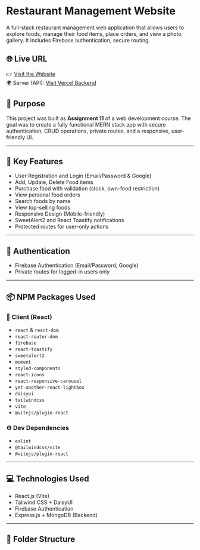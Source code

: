 # Restaurant Management Website

A full-stack restaurant management web application that allows users to explore foods, manage their food items, place orders, and view a photo gallery. It includes Firebase authentication, secure routing.

## 🌐 Live URL

👉 [Visit the Website](https://restaurant-management-91579.web.app)  
🌍 Server (API): [Visit Vercel Backend](https://restaurant-management-server-liart.vercel.app)

## 🎯 Purpose

This project was built as **Assignment 11** of a web development course. The goal was to create a fully functional MERN stack app with secure authentication, CRUD operations, private routes, and a responsive, user-friendly UI.

---

## 🚀 Key Features

- User Registration and Login (Email/Password & Google)
- Add, Update, Delete Food items
- Purchase food with validation (stock, own-food restriction)
- View personal food orders
- Search foods by name
- View top-selling foods
- Responsive Design (Mobile-friendly)
- SweetAlert2 and React Toastify notifications
- Protected routes for user-only actions

---

## 🔐 Authentication

- Firebase Authentication (Email/Password, Google)
- Private routes for logged-in users only

---

## 📦 NPM Packages Used

### 📁 Client (React)

- `react` & `react-dom`
- `react-router-dom`
- `firebase`
- `react-toastify`
- `sweetalert2`
- `moment`
- `styled-components`
- `react-icons`
- `react-responsive-carousel`
- `yet-another-react-lightbox`
- `daisyui`
- `tailwindcss`
- `vite`
- `@vitejs/plugin-react`

### ⚙️ Dev Dependencies

- `eslint`
- `@tailwindcss/vite`
- `@vitejs/plugin-react`

---

## 💻 Technologies Used

- React.js (Vite)
- Tailwind CSS + DaisyUI
- Firebase Authentication
- Express.js + MongoDB (Backend)

---

## 📁 Folder Structure

